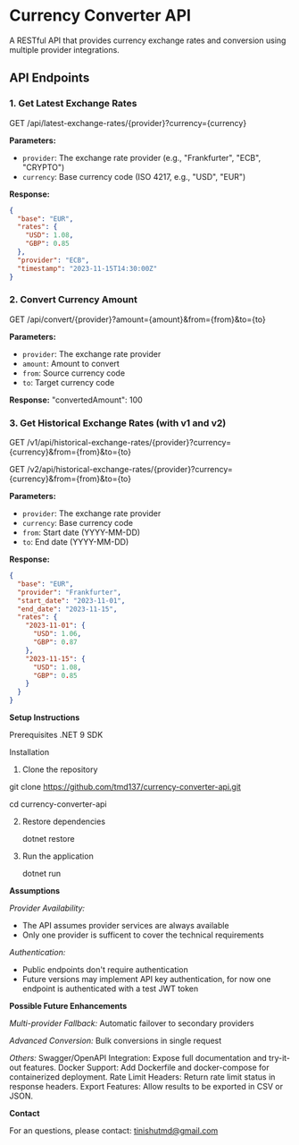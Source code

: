 # Currency Converter API

A RESTful API that provides currency exchange rates and conversion using multiple provider integrations.

## API Endpoints

### 1. Get Latest Exchange Rates

GET /api/latest-exchange-rates/{provider}?currency={currency}


**Parameters:**
- `provider`: The exchange rate provider (e.g., "Frankfurter", "ECB", "CRYPTO")
- `currency`: Base currency code (ISO 4217, e.g., "USD", "EUR")

**Response:**
```json
{
  "base": "EUR",
  "rates": {
    "USD": 1.08,
    "GBP": 0.85
  },
  "provider": "ECB",
  "timestamp": "2023-11-15T14:30:00Z"
}
```

### 2. Convert Currency Amount

GET /api/convert/{provider}?amount={amount}&from={from}&to={to}

**Parameters:**

- `provider`: The exchange rate provider
- `amount`: Amount to convert
- `from`: Source currency code
- `to`: Target currency code

**Response:**
"convertedAmount": 100

### 3. Get Historical Exchange Rates  (with v1 and v2)

GET /v1/api/historical-exchange-rates/{provider}?currency={currency}&from={from}&to={to}

GET /v2/api/historical-exchange-rates/{provider}?currency={currency}&from={from}&to={to}

**Parameters:**
- `provider`: The exchange rate provider
- `currency`: Base currency code
- `from`: Start date (YYYY-MM-DD)
- `to`: End date (YYYY-MM-DD)

**Response:**
```json
{
  "base": "EUR",
  "provider": "Frankfurter",
  "start_date": "2023-11-01",
  "end_date": "2023-11-15",
  "rates": {
    "2023-11-01": {
      "USD": 1.06,
      "GBP": 0.87
    },
    "2023-11-15": {
      "USD": 1.08,
      "GBP": 0.85
    }
  }
}
```


**Setup Instructions**

Prerequisites
.NET 9 SDK

Installation

1. Clone the repository
   
  git clone https://github.com/tmd137/currency-converter-api.git  
  
  cd currency-converter-api

2. Restore dependencies
   
   dotnet restore

3. Run the application

   dotnet run

**Assumptions**

*Provider Availability:*

- The API assumes provider services are always available
- Only one provider is sufficent to cover the technical requirements

*Authentication:*

- Public endpoints don't require authentication
- Future versions may implement API key authentication, for now one endpoint is authenticated with a test JWT token

**Possible Future Enhancements**

*Multi-provider Fallback:*
  Automatic failover to secondary providers

*Advanced Conversion:*
  Bulk conversions in single request

*Others:*
  Swagger/OpenAPI Integration: Expose full documentation and try-it-out features.
  Docker Support: Add Dockerfile and docker-compose for containerized deployment.
  Rate Limit Headers: Return rate limit status in response headers.
  Export Features: Allow results to be exported in CSV or JSON.


**Contact**

  For an questions, please contact:
  tinishutmd@gmail.com
